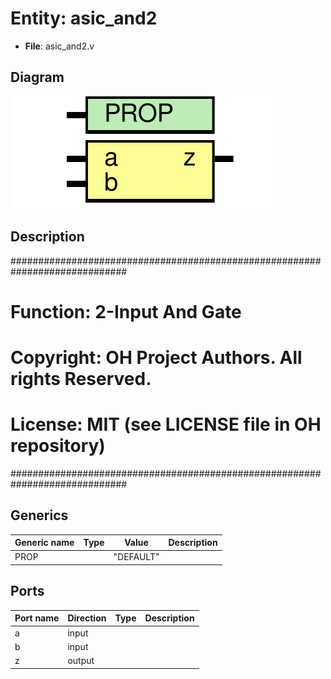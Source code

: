 # Entity: asic_and2

- **File**: asic_and2.v
## Diagram

![Diagram](asic_and2.svg "Diagram")
## Description

#############################################################################
# Function: 2-Input And Gate                                                #
# Copyright: OH Project Authors. All rights Reserved.                       #
# License:  MIT (see LICENSE file in OH repository)                         #
#############################################################################

## Generics

| Generic name | Type | Value     | Description |
| ------------ | ---- | --------- | ----------- |
| PROP         |      | "DEFAULT" |             |
## Ports

| Port name | Direction | Type | Description |
| --------- | --------- | ---- | ----------- |
| a         | input     |      |             |
| b         | input     |      |             |
| z         | output    |      |             |
